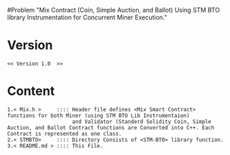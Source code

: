 #Problem 
	"Mix Contract (Coin, Simple Auction, and Ballot) Using STM BTO library Instrumentation for Concurrent Miner Execution."

# Version
	<< Version 1.0  >>

# Content

	1.< Mix.h >     :::: Header file defines <Mix Smart Contract> functions for both Miner (using STM BTO Lib Instrumentaion)
	                     and Validator (Standerd Solidity Coin, Simple Auction, and Ballot Contract functions are Converted into C++. Each Contract is represented as one class.
	2.< STMBTO>     :::: Directory Consists of <STM-BTO> library function.
	3.< README.md > :::: This File.